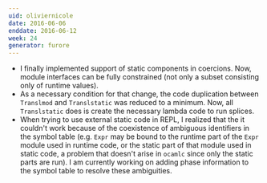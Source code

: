 ```yaml
---
uid: oliviernicole
date: 2016-06-06
enddate: 2016-06-12
week: 24
generator: furore
---
```


* I finally implemented support of static components in coercions. Now, module interfaces can be fully constrained (not only a subset consisting only of runtime values).
* As a necessary condition for that change, the code duplication between `Translmod` and `Translstatic` was reduced to a minimum. Now, all `Translstatic` does is create the necessary lambda code to run splices.
* When trying to use external static code in REPL, I realized that the it couldn't work because of the coexistence of ambiguous identifiers in the symbol table (e.g. `Expr` may be bound to the runtime part of the `Expr` module used in runtime code, or the static part of that module used in static code, a problem that doesn't arise in `ocamlc` since only the static parts are run). I am currently working on adding phase information to the symbol table to resolve these ambiguities.

